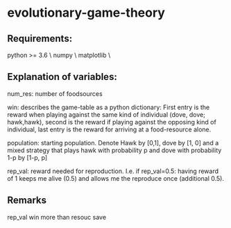 # evolutionary-game-theory

## Requirements:
python >= 3.6 \\
numpy \\
matplotlib \\

## Explanation of variables:
num_res: number of foodsources

win: describes the game-table as a python dictionary: First entry is the reward when playing against the same kind of individual (dove, dove; hawk,hawk), second is the reward if playing against the opposing kind of individual, last entry is the reward for arriving at a food-resource alone.

population: starting population. Denote Hawk by [0,1], dove by [1, 0] and a mixed strategy that plays hawk with probability p and dove with probability 1-p by [1-p, p] 

rep_val: reward needed for reproduction. I.e. if rep_val=0.5: having reward of 1 keeps me alive (0.5) and allows me the reproduce once (additional 0.5).


## Remarks
rep_val win
more than resouc
save
